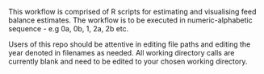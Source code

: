 This workflow is comprised of R scripts for estimating and visualising feed balance estimates. The workflow is to be executed in numeric-alphabetic sequence - e.g 0a, 0b, 1, 2a, 2b etc.

Users of this repo should be attentive in editing file paths and editing the year denoted in filenames as needed. All working directory calls are currently blank and need to be edited to your chosen working directory. 
